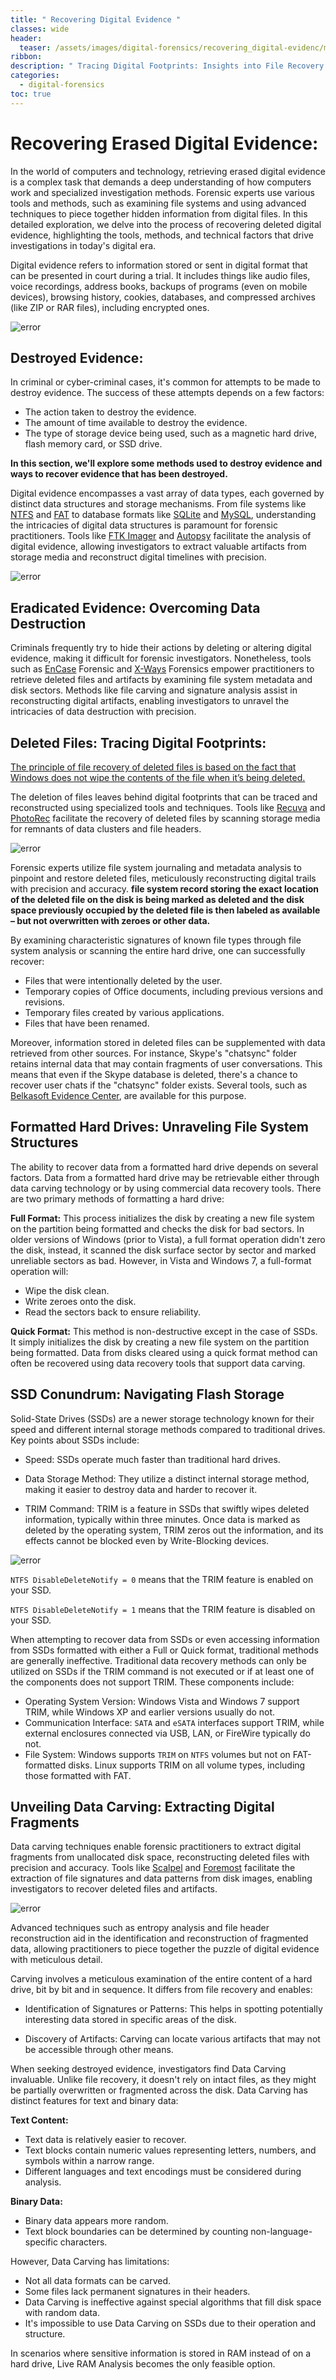 ```yaml
---
title: " Recovering Digital Evidence "
classes: wide
header:
  teaser: /assets/images/digital-forensics/recovering_digital-evidenc/main.png
ribbon:
description: " Tracing Digital Footprints: Insights into File Recovery and Data Carving"
categories:
  - digital-forensics
toc: true
---
```



# Recovering Erased Digital Evidence:

   In the world of computers and technology, retrieving erased digital evidence is a complex task that demands a deep understanding of how computers work and specialized investigation methods.
   Forensic experts use various tools and methods, such as examining file systems and using advanced techniques to piece together hidden information from digital files. In this detailed exploration, we delve into the process of recovering deleted digital evidence, highlighting the tools, methods, and technical factors that drive investigations in today's digital era.

   Digital evidence refers to information stored or sent in digital format that can be presented in court during a trial. It includes things like audio files, voice recordings, address books, backups of programs (even on mobile devices), browsing history, cookies, databases, and compressed archives (like ZIP or RAR files), including encrypted ones.

  ![error](/assets/images/digital-forensics/recovering_digital-evidence/case_1.png)

## Destroyed Evidence:

   In criminal or cyber-criminal cases, it's common for attempts to be made to destroy evidence. The success of these attempts depends on a few factors:

 -	The action taken to destroy the evidence.
 -	The amount of time available to destroy the evidence.
 -	The type of storage device being used, such as a magnetic hard drive, flash memory card, or SSD drive.

   **In this section, we'll explore some methods used to destroy evidence and ways to recover evidence that has been destroyed.**

   Digital evidence encompasses a vast array of data types, each governed by distinct data structures and storage mechanisms. From file systems like <u>NTFS</u> and <u>FAT</u> to database formats like <u>SQLite</u> and <u>MySQL</u>, understanding the intricacies of digital data structures is paramount for forensic practitioners. Tools like <u>FTK Imager</u> and <u>Autopsy</u> facilitate the analysis of digital evidence, allowing investigators to extract valuable artifacts from storage media and reconstruct digital timelines with precision.

  ![error](/assets/images/digital-forensics/recovering_digital-evidence/ftk_image.png)

## Eradicated Evidence: Overcoming Data Destruction

   Criminals frequently try to hide their actions by deleting or altering digital evidence, making it difficult for forensic investigators. Nonetheless, tools such as <u>EnCase</u> Forensic and <u>X-Ways</u> Forensics empower practitioners to retrieve deleted files and artifacts by examining file system metadata and disk sectors. Methods like file carving and signature analysis assist in reconstructing digital artifacts, enabling investigators to unravel the intricacies of data destruction with precision.

## Deleted Files: Tracing Digital Footprints:

   <u>The principle of file recovery of deleted files is based on the fact that Windows does not wipe the contents of the file when it’s being deleted.</u>

   The deletion of files leaves behind digital footprints that can be traced and reconstructed using specialized tools and techniques. Tools like <u>Recuva</u> and <u>PhotoRec</u> facilitate the recovery of deleted files by scanning storage media for remnants of data clusters and file headers. 

  ![error](/assets/images/digital-forensics/recovering_digital-evidence/rec_photo.png)

   Forensic experts utilize file system journaling and metadata analysis to pinpoint and restore deleted files, meticulously reconstructing digital trails with precision and accuracy. **file system record storing the exact location of the deleted file on the disk is being marked as deleted and the disk space previously occupied by the deleted file is then labeled as available – but not overwritten with zeroes or other data.** 

   By examining characteristic signatures of known file types through file system analysis or scanning the entire hard drive, one can successfully recover:

   - Files that were intentionally deleted by the user.
   - Temporary copies of Office documents, including previous versions and revisions.
   - Temporary files created by various applications.
   - Files that have been renamed.

   Moreover, information stored in deleted files can be supplemented with data retrieved from other sources. For instance, Skype's "chatsync" folder retains internal data that may contain fragments of user conversations. This means that even if the Skype database is deleted, there's a chance to recover user chats if the "chatsync" folder exists. Several tools, such as <u>Belkasoft Evidence Center</u>, are available for this purpose.

## Formatted Hard Drives: Unraveling File System Structures

   The ability to recover data from a formatted hard drive depends on several factors. Data from a formatted hard drive may be retrievable either through data carving technology or by using commercial data recovery tools. There are two primary methods of formatting a hard drive:

   **Full Format:**
    This process initializes the disk by creating a new file system on the partition being formatted and checks the disk for bad sectors. In older versions of Windows (prior to Vista), a full format operation didn't zero the disk, instead, it scanned the disk surface sector by sector and marked unreliable sectors as bad. However, in Vista and Windows 7, a full-format operation will:
  
   - Wipe the disk clean.
   - Write zeroes onto the disk.
   - Read the sectors back to ensure reliability.
   
   **Quick Format:** 
   This method is non-destructive except in the case of SSDs. It simply initializes the disk by creating a new file system on the partition being formatted. Data from disks cleared using a quick format method can often be recovered using data recovery tools that support data carving.


## SSD Conundrum: Navigating Flash Storage

   Solid-State Drives (SSDs) are a newer storage technology known for their speed and different internal storage methods compared to traditional drives. Key points about SSDs include:

   - Speed: SSDs operate much faster than traditional hard drives.

   - Data Storage Method: They utilize a distinct internal storage method, making it easier to destroy data and harder to recover it.
  
   - TRIM Command: TRIM is a feature in SSDs that swiftly wipes deleted information, typically within three minutes. Once data is marked as deleted by the operating system, TRIM zeros out the information, and its effects cannot be blocked even by Write-Blocking devices.

  ![error](/assets/images/digital-forensics/recovering_digital-evidence/trim.png)

  `NTFS DisableDeleteNotify = 0`  means that the TRIM feature is enabled on your SSD.
  
  `NTFS DisableDeleteNotify = 1` means that the TRIM feature is disabled on your SSD.
  
   When attempting to recover data from SSDs or even accessing information from SSDs formatted with either a Full or Quick format, traditional methods are generally ineffective. Traditional data recovery methods can only be utilized on SSDs if the TRIM command is not executed or if at least one of the components does not support TRIM. These components include:
  
   - Operating System Version: Windows Vista and Windows 7 support TRIM, while Windows XP and earlier versions usually do not.
   - Communication Interface: `SATA` and `eSATA` interfaces support TRIM, while external enclosures connected via USB, LAN, or FireWire typically do not.
   - File System: Windows supports `TRIM` on `NTFS` volumes but not on FAT-formatted disks. Linux supports TRIM on all volume types, including those formatted with FAT.

     
## Unveiling Data Carving: Extracting Digital Fragments
   Data carving techniques enable forensic practitioners to extract digital fragments from unallocated disk space, reconstructing deleted files with precision and accuracy. Tools like <u>Scalpel</u> and <u>Foremost</u> facilitate the extraction of file signatures and data patterns from disk images, enabling investigators to recover deleted files and artifacts. 

  ![error](/assets/images/digital-forensics/recovering_digital-evidence/foremost.png)


   Advanced techniques such as entropy analysis and file header reconstruction aid in the identification and reconstruction of fragmented data, allowing practitioners to piece together the puzzle of digital evidence with meticulous detail.

   Carving involves a meticulous examination of the entire content of a hard drive, bit by bit and in sequence. It differs from file recovery and enables:
   
   - Identification of Signatures or Patterns: This helps in spotting potentially interesting data stored in specific areas of the disk.
   
   - Discovery of Artifacts: Carving can locate various artifacts that may not be accessible through other means.

   When seeking destroyed evidence, investigators find Data Carving invaluable. Unlike file recovery, it doesn't rely on intact files, as they might be partially overwritten or fragmented across the disk. Data Carving has distinct features for text and binary data:

**Text Content:**
   - Text data is relatively easier to recover.
   - Text blocks contain numeric values representing letters, numbers, and symbols within a narrow range.
   - Different languages and text encodings must be considered during analysis.

**Binary Data:**
   - Binary data appears more random.
   - Text block boundaries can be determined by counting non-language-specific characters.

However, Data Carving has limitations:
   - Not all data formats can be carved.
   - Some files lack permanent signatures in their headers.
   - Data Carving is ineffective against special algorithms that fill disk space with random data.
   - It's impossible to use Data Carving on SSDs due to their operation and structure.

In scenarios where sensitive information is stored in RAM instead of on a hard drive, Live RAM Analysis becomes the only feasible option.


























